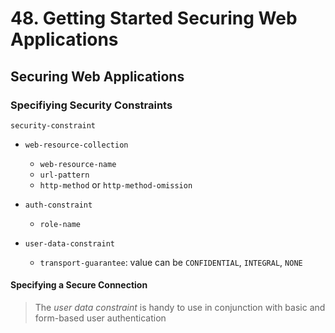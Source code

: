 # 48. Getting Started Securing Web Applications
## Securing Web Applications
### Specifiying Security Constraints
`security-constraint`

- `web-resource-collection`
  - `web-resource-name`
  - `url-pattern`
  - `http-method` or `http-method-omission`
 
- `auth-constraint`
  - `role-name`

- `user-data-constraint`
  - `transport-guarantee`: value can be `CONFIDENTIAL`, `INTEGRAL`, `NONE`

#### Specifying a Secure Connection
> The *user data constraint* is handy to use in conjunction with basic and form-based user authentication

